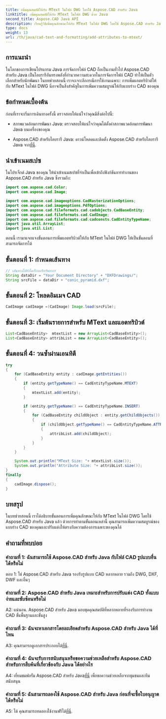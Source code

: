 ```yaml
---
title: เพิ่มคุณสมบัติให้กับ MText ในไฟล์ DWG โดยใช้ Aspose.CAD สำหรับ Java
linktitle: เพิ่มคุณสมบัติให้กับ MText ในไฟล์ DWG ด้วย Java
second_title: Aspose.CAD Java API
description: เรียนรู้วิธีเพิ่มคุณลักษณะให้กับ MText ในไฟล์ DWG โดยใช้ Aspose.CAD สำหรับ Java ยกระดับภาพวาด CAD ของคุณด้วยคำแนะนำทีละขั้นตอนนี้
type: docs
weight: 13
url: /th/java/cad-text-and-formatting/add-attributes-to-mtext/
---
```

## การแนะนำ

ในโลกของการเขียนโปรแกรม Java การจัดการไฟล์ CAD ถือเป็นงานทั่วไป Aspose.CAD สำหรับ Java เป็นไลบรารีอันทรงพลังที่อำนวยความสะดวกในการจัดการไฟล์ CAD ทำให้เป็นตัวเลือกสำหรับนักพัฒนา ในบทช่วยสอนนี้ เราจะเจาะลึกกรณีการใช้งานเฉพาะ: การเพิ่มแอตทริบิวต์ให้กับ MText ในไฟล์ DWG นี่อาจเป็นสิ่งสำคัญในการเพิ่มความสมบูรณ์ให้กับแบบร่าง CAD ของคุณ

## ข้อกำหนดเบื้องต้น

ก่อนที่เราจะเริ่มการเดินทางครั้งนี้ ตรวจสอบให้แน่ใจว่าคุณมีสิ่งต่อไปนี้:

- สภาพแวดล้อมการพัฒนา Java: ตรวจสอบให้แน่ใจว่าคุณได้ตั้งค่าสภาพแวดล้อมการพัฒนา Java บนเครื่องของคุณ

- Aspose.CAD สำหรับไลบรารี Java: ดาวน์โหลดและติดตั้ง Aspose.CAD สำหรับไลบรารี Java จาก[ที่นี่](https://releases.aspose.com/cad/java/).

## นำเข้าเนมสเปซ

ในโปรเจ็กต์ Java ของคุณ ให้นำเข้าเนมสเปซที่จำเป็นเพื่อเข้าถึงฟังก์ชันการทำงานของ Aspose.CAD สำหรับ Java ซึ่งรวมถึง:

```java
import com.aspose.cad.Color;
import com.aspose.cad.Image;

import com.aspose.cad.imageoptions.CadRasterizationOptions;
import com.aspose.cad.imageoptions.PdfOptions;
import com.aspose.cad.fileformats.cad.cadobjects.CadBaseEntity;
import com.aspose.cad.fileformats.cad.CadImage;
import com.aspose.cad.fileformats.cad.cadconsts.CadEntityTypeName;
import java.util.ArrayList;
import java.util.List;
```

ตอนนี้ เรามาแจกแจงขั้นตอนการเพิ่มแอตทริบิวต์ให้กับ MText ในไฟล์ DWG ให้เป็นขั้นตอนที่สามารถจัดการได้

## ขั้นตอนที่ 1: กำหนดเส้นทาง

```java
// เส้นทางไปยังไดเร็กทอรีทรัพยากร
String dataDir = "Your Document Directory" + "DXFDrawings/";
String srcFile = dataDir + "conic_pyramid.dxf";
```

## ขั้นตอนที่ 2: โหลดอิมเมจ CAD

```java
CadImage cadImage =(CadImage) Image.load(srcFile);
```

## ขั้นตอนที่ 3: เริ่มต้นรายการสำหรับ MText และแอตทริบิวต์

```java
List<CadBaseEntity>  mtextList = new ArrayList<CadBaseEntity>();
List<CadBaseEntity> attribList = new ArrayList<CadBaseEntity>();
```

## ขั้นตอนที่ 4: วนซ้ำผ่านเอนทิตี

```java
try
{
    for (CadBaseEntity entity : cadImage.getEntities())
    {
        if (entity.getTypeName() == CadEntityTypeName.MTEXT)
        {
            mtextList.add(entity);
        }

        if (entity.getTypeName() == CadEntityTypeName.INSERT)
        {
            for (CadBaseEntity childObject : entity.getChildObjects())
            {
                if (childObject.getTypeName() == CadEntityTypeName.ATTRIB)
                {
                    attribList.add(childObject);
                }
            }
        }
    }

    System.out.println("MText Size: "+ mtextList.size());
    System.out.println("Attribute Size: "+ attribList.size());
}
finally
{
    cadImage.dispose();
}
```

## บทสรุป

ในบทช่วยสอนนี้ เราได้อธิบายขั้นตอนการเพิ่มคุณลักษณะให้กับ MText ในไฟล์ DWG โดยใช้ Aspose.CAD สำหรับ Java แล้ว ด้วยการทำตามขั้นตอนเหล่านี้ คุณสามารถเพิ่มความสมบูรณ์ของแบบร่าง CAD ของคุณและปรับแต่งให้ตรงกับความต้องการเฉพาะของคุณได้

## คำถามที่พบบ่อย

### คำถามที่ 1: ฉันสามารถใช้ Aspose.CAD สำหรับ Java กับไฟล์ CAD รูปแบบอื่นได้หรือไม่

ตอบ 1: ใช่ Aspose.CAD สำหรับ Java รองรับรูปแบบ CAD หลากหลาย รวมถึง DWG, DXF, DWF และอื่นๆ

### คำถามที่ 2: Aspose.CAD สำหรับ Java เหมาะสำหรับการปรับแต่ง CAD ทั้งแบบง่ายและซับซ้อนหรือไม่

A2: แน่นอน. Aspose.CAD สำหรับ Java มอบชุดคุณสมบัติที่หลากหลายที่รองรับการทำงาน CAD ขั้นพื้นฐานและขั้นสูง

### คำถามที่ 3: ฉันจะหาเอกสารโดยละเอียดสำหรับ Aspose.CAD สำหรับ Java ได้ที่ไหน

A3: คุณสามารถดูเอกสารประกอบได้[ที่นี่](https://reference.aspose.com/cad/java/).

### คำถามที่ 4: ฉันจะรับการสนับสนุนหรือขอความช่วยเหลือสำหรับ Aspose.CAD สำหรับการสืบค้นที่เกี่ยวข้องกับ Java ได้อย่างไร

 A4: เยี่ยมชมฟอรั่ม Aspose.CAD สำหรับ Java[ที่นี่](https://forum.aspose.com/c/cad/19) เพื่อขอความช่วยเหลือจากชุมชนและทีมสนับสนุน

### คำถามที่ 5: ฉันสามารถลองใช้ Aspose.CAD สำหรับ Java ก่อนที่จะซื้อใบอนุญาตได้หรือไม่

 A5: ได้ คุณสามารถทดลองใช้งานฟรีได้[ที่นี่](https://releases.aspose.com/).